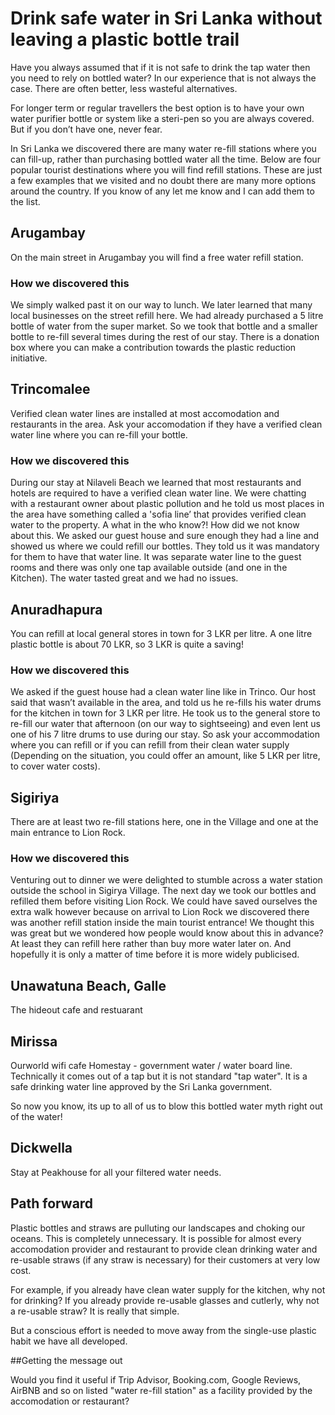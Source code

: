 # Drink safe water in Sri Lanka without leaving a plastic bottle trail

Have you always assumed that if it is not safe to drink the tap water then you need to rely on bottled water? In our experience that is not always the case. There are often better, less wasteful alternatives. 

For longer term or regular travellers the best option is to have your own water purifier bottle or system like a steri-pen so you are always covered. But if you don’t have one, never fear.

In Sri Lanka we discovered there are many water re-fill stations where you can fill-up, rather than purchasing bottled water all the time. Below are four popular tourist destinations where you will find refill stations. These are just a few examples that we visited and no doubt there are many more options around the country. If you know of any let me know and I can add them to the list. 

## Arugambay 

On the main street in Arugambay you will find a free water refill station. 

### How we discovered this
We simply walked past it on our way to lunch. We later learned that many local businesses on the street refill here. We had already purchased a 5 litre bottle of water from the super market. So we took that bottle and a smaller bottle to re-fill several times during the rest of our stay. There is a donation box where you can make a contribution towards the plastic reduction initiative.

## Trincomalee 

Verified clean water lines are installed at most accomodation and restaurants in the area. Ask your accomodation if they have a verified clean water line where you can re-fill your bottle. 

### How we discovered this 

During our stay at Nilaveli Beach we learned that most restaurants and hotels are required to have a verified clean water line. We were chatting with a restaurant owner about plastic pollution and he told us most places in the area have something called a 'sofia line’ that provides verified clean water to the property. A what in the who know?! How did we not know about this. We asked our guest house and sure enough they had a line and showed us where we could refill our bottles. They told us it was mandatory for them to have that water line. It was separate water line to the guest rooms and there was only one tap available outside (and one in the Kitchen). The water tasted great and we had no issues.  

## Anuradhapura 

You can refill at local general stores in town for 3 LKR per litre. A one litre plastic bottle is about 70 LKR, so 3 LKR is quite a saving!

### How we discovered this
We asked if the guest house had a clean water line like in Trinco. Our host said that wasn’t available in the area, and told us he re-fills his water drums for the kitchen in town for 3 LKR per litre. He took us to the general store to re-fill our water that afternoon (on our way to sightseeing) and even lent us one of his 7 litre drums to use during our stay. So ask your accommodation where you can refill or if you can refill from their clean water supply (Depending on the situation, you could offer an amount, like 5 LKR per litre, to cover water costs). 

## Sigiriya 

There are at least two re-fill stations here, one in the Village and one at the main entrance to Lion Rock. 

### How we discovered this
Venturing out to dinner we were delighted to stumble across a water station outside the school in Sigirya Village. The next day we took our bottles and refilled them before visiting Lion Rock. We could have saved ourselves the extra walk however because on arrival to Lion Rock we discovered there was another refill station inside the main tourist entrance! We thought this was great but we wondered how people would know about this in advance? At least they can refill here rather than buy more water later on. And hopefully it is only a matter of time before it is more widely publicised.

## Unawatuna Beach, Galle
The hideout cafe and restuarant

## Mirissa

Ourworld wifi cafe
Homestay - government water / water board line. Technically it comes out of a tap but it is not standard "tap water". It is a safe drinking water line approved by the Sri Lanka government.

So now you know, its up to all of us to blow this bottled water myth right out of the water!

## Dickwella
Stay at Peakhouse for all your filtered water needs.
 
## Path forward

Plastic bottles and straws are pulluting our landscapes and choking our oceans.  This is completely unnecessary. It is possible for almost every accomodation provider and restaurant to provide clean drinking water and re-usable straws (if any straw is necessary) for their customers at very low cost.

For example, if you already have clean water supply for the kitchen, why not for drinking? If you already provide re-usable glasses and cutlerly, why not a re-usable straw? It is really that simple.

But a conscious effort is needed to move away from the single-use plastic habit we have all developed.

##Getting the message out

Would you find it useful if Trip Advisor, Booking.com, Google Reviews, AirBNB and so on listed "water re-fill station" as a facility provided by the accomodation or restaurant?


 

 

 

 

 

 

 

 

 

 
